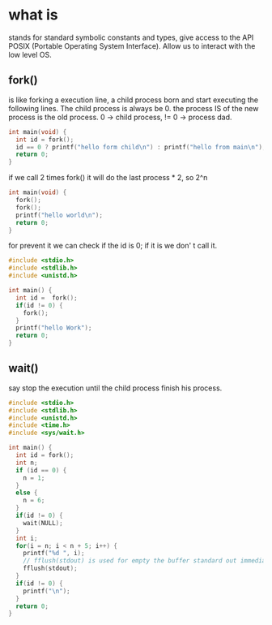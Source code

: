 # what is
stands for standard symbolic constants and types, give access to the API POSIX (Portable Operating System Interface). Allow us to interact with the low level OS.
## fork()
is like forking a execution line, a child process born and start executing the following lines. The child process is always be 0. the process IS of the new process is the old process. 0 -> child process, != 0 -> process dad.
```C
int main(void) {
  int id = fork();
  id == 0 ? printf("hello form child\n") : printf("hello from main\n");
  return 0;
}
```

if we call 2 times fork() it will do the last process * 2, so 2^n
```C
int main(void) {
  fork();
  fork();
  printf("hello world\n");
  return 0;
}
```
for prevent it we can check if the id is 0; if it is we don' t call it.
```C
#include <stdio.h>
#include <stdlib.h>
#include <unistd.h>

int main() {
  int id =  fork();
  if(id != 0) {
    fork();
  }
  printf("hello Work");
  return 0;
}
```
## wait()
say stop the execution until the child process finish his process.
```C
#include <stdio.h>
#include <stdlib.h>
#include <unistd.h>
#include <time.h>
#include <sys/wait.h>

int main() {
  int id = fork();
  int n;
  if (id == 0) {
    n = 1;
  }
  else {
    n = 6;
  }
  if(id != 0) {
    wait(NULL);
  }
  int i;
  for(i = n; i < n + 5; i++) {
    printf("%d ", i);
    // fflush(stdout) is used for empty the buffer standard out immediately.
    fflush(stdout);
  }
  if(id != 0) {
    printf("\n");
  }
  return 0;
}
```
